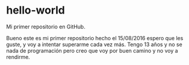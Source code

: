 # hello-world
Mi primer repositorio en GitHub.

Bueno este es mi primer repositorio hecho el 15/08/2016 espero que les guste, y voy a intentar superarme cada vez más.
Tengo 13 años y no se nada de programación pero creo que voy por buen camino y no voy a rendirme.
